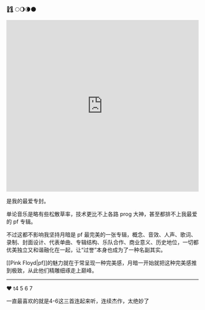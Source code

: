 🏳️‍🌈⃤ 🌕🌖🌘🌑


<iframe allow="autoplay *; encrypted-media *; fullscreen *; clipboard-write" frameborder="0" height="450" style="width:100%;max-width:660px;overflow:hidden;background:transparent;" sandbox="allow-forms allow-popups allow-same-origin allow-scripts allow-storage-access-by-user-activation allow-top-navigation-by-user-activation" src="https://embed.music.apple.com/hk/album/the-dark-side-of-the-moon/1065973699?l=en"></iframe>

是我的最爱专封。

单论音乐是略有些松散草率，技术更比不上各路 prog 大神，甚至都排不上我最爱的 pf 专辑。

不过这都不影响我坚持月暗是 pf 最完美的一张专辑，概念、音效、人声、歌词、录制、封面设计、代表单曲、专辑结构、乐队合作、商业意义、历史地位，一切都优美独立又和谐融化在一起，让“过誉”本身也成为了一种名副其实。

[[Pink Floyd|pf]]的魅力就在于常呈现一种完美感，月暗一开始就把这种完美感推到极致，从此他们精雕细琢走上巅峰。

---

❤️ t4 5 6 7

一直最喜欢的就是4-6这三首连起来听，连续杰作，太绝妙了